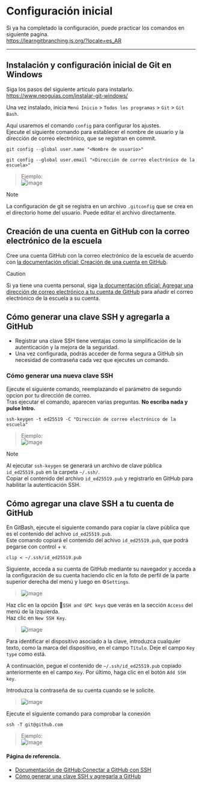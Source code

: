 # Configuración inicial

Si ya ha completado la configuración, puede practicar los comandos en siguiente pagina.<br>
https://learngitbranching.js.org/?locale=es_AR
___

## Instalación y configuración inicial de Git en Windows

Siga los pasos del siguiente artículo para instalarlo.<br>
https://www.neoguias.com/instalar-git-windows/

Una vez instalado, inicia `Menú Inicio` > `Todos los programas` > `Git` > `Git Bash`.

Aquí usaremos el comando `config` para configurar los ajustes. <br>
Ejecute el siguiente comando para establecer el nombre de usuario y la dirección de correo electrónico, que se registran en commit.
```
git config --global user.name "<Nombre de usuario>"
```
```
git config --global user.email "<Dirección de correo electrónico de la escuela>"
```
> Ejemplo:<br>
> ![image](https://github.com/itcha-organization/git-tutorial/assets/83223664/139957ee-cf22-44c2-885c-1cc08785f529)

> [!NOTE]
>  La configuración de git se registra en un archivo `.gitconfig` que se crea en el directorio home del usuario. Puede editar el archivo directamente.

## Creación de una cuenta en GitHub con la correo electrónico de la escuela

Cree una cuenta GitHub con la correo electrónico de la escuela de acuerdo con [la documentación oficial: Creación de una cuenta en GitHub](https://docs.github.com/es/get-started/start-your-journey/creating-an-account-on-github#signing-up-for-a-new-personal-account).

> [!CAUTION]
>  Si ya tiene una cuenta personal, siga [la documentación oficial: Agregar una dirección de correo electrónico a tu cuenta de GitHub](https://docs.github.com/es/account-and-profile/setting-up-and-managing-your-personal-account-on-github/managing-email-preferences/adding-an-email-address-to-your-github-account) para añadir el correo electrónico de la escuela a su cuenta.


## Cómo generar una clave SSH y agregarla a GitHub
- Registrar una clave SSH tiene ventajas como la simplificación de la autenticación y la mejora de la seguridad.
- Una vez configurada, podrás acceder de forma segura a GitHub sin necesidad de contraseña cada vez que ejecutes un comando.

### Cómo generar una nueva clave SSH

Ejecute el siguiente comando, reemplazando el parámetro de segundo opcion por tu dirección de correo.<br>
Tras ejecutar el comando, aparecen varias preguntas. **No escriba nada y pulse Intro.**
```
ssh-keygen -t ed25519 -C "Dirección de correo electrónico de la escuela"
```
> Ejemplo:<br>
> ![image](https://github.com/itcha-organization/git-tutorial/assets/83223664/e343c7e6-1b6d-4410-b1f5-906d8617fb50)

> [!NOTE]
>  Al ejecutar `ssh-keygen` se generará un archivo de clave pública `id_ed25519.pub` en la carpeta `~/.ssh/`.<br>
>  Copiar el contenido del archivo `id_ed25519.pub` y registrarlo en GitHub para habilitar la autenticación SSH.

## Cómo agregar una clave SSH a tu cuenta de GitHub
En GitBash, ejecute el siguiente comando para copiar la clave pública que es el contenido del achivo `id_ed25519.pub`.<br>
Este comando copiará el contenido del achivo `id_ed25519.pub`, que podrá pegarse con control + v.
```
clip < ~/.ssh/id_ed25519.pub
```

Siguiente, acceda a su cuenta de GitHub mediante su navegador y acceda a la configuración de su cuenta haciendo clic en la foto de perfil de la parte superior derecha del menú y luego en ⚙`Settings`.
> ![image](https://github.com/itcha-organization/git-tutorial/assets/83223664/6c618047-5948-49c7-bfb2-482feba52c99)

Haz clic en la opción 🔑`SSH and GPC keys` que verás en la sección `Access` del menú de la izquierda.<br>
Haz clic en `New SSH Key`.
> ![image](https://github.com/itcha-organization/git-tutorial/assets/83223664/b381e960-bd38-4bbf-822c-4bb75093f2a1)

Para identificar el dispositivo asociado a la clave, introduzca cualquier texto, como la marca del dispositivo, en el campo `Título`.
Deje el campo `Key type` como está.

A continuación, pegue el contenido de `~/.ssh/id_ed25519.pub` copiado anteriormente en el campo `Key`.
Por último, haga clic en el botón `Add SSH key`.

Introduzca la contraseña de su cuenta cuando se le solicite.
> ![image](https://github.com/itcha-organization/git-tutorial/assets/83223664/499d1602-c212-4718-999d-a4a5da1bc521)

Ejecute el siguiente comando para comprobar la conexión
```
ssh -T git@github.com
```
> Ejemplo:<br>
> ![image](https://github.com/itcha-organization/git-tutorial/assets/83223664/25d3b534-44d2-497b-8689-77f1397882b4)

#### Página de referencia.
- [Documentación de GitHub:Conectar a GitHub con SSH](https://docs.github.com/es/authentication/connecting-to-github-with-ssh)
- [Cómo generar una clave SSH y agregarla a GitHub](https://www.neoguias.com/generar-clave-ssh-agregar-github/)
